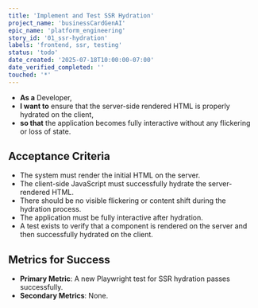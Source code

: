 ```yaml
---
title: 'Implement and Test SSR Hydration'
project_name: 'businessCardGenAI'
epic_name: 'platform_engineering'
story_id: '01_ssr-hydration'
labels: 'frontend, ssr, testing'
status: 'todo'
date_created: '2025-07-18T10:00:00-07:00'
date_verified_completed: ''
touched: '*'
---
```


- **As a** Developer,
- **I want to** ensure that the server-side rendered HTML is properly hydrated on the client,
- **so that** the application becomes fully interactive without any flickering or loss of state.

## Acceptance Criteria

- The system must render the initial HTML on the server.
- The client-side JavaScript must successfully hydrate the server-rendered HTML.
- There should be no visible flickering or content shift during the hydration process.
- The application must be fully interactive after hydration.
- A test exists to verify that a component is rendered on the server and then successfully hydrated on the client.

## Metrics for Success

- **Primary Metric**: A new Playwright test for SSR hydration passes successfully.
- **Secondary Metrics**: None.
